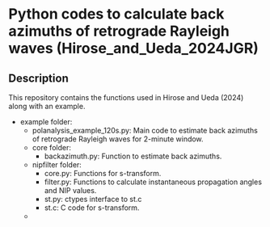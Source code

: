 # Python codes to calculate back azimuths of retrograde Rayleigh waves (Hirose_and_Ueda_2024JGR)

## Description
This repository contains the functions used in Hirose and Ueda (2024) along with an example.
- example folder:
  - polanalysis_example_120s.py: Main code to estimate back azimuths of retrograde Rayleigh waves for 2-minute window.
  - core folder:
    - backazimuth.py: Function to estimate back azimuths.
  - nipfilter folder:
    - core.py: Functions for s-transform.
    - filter.py: Functions to calculate instantaneous propagation angles and NIP values.
    - st.py: ctypes interface to st.c
    - st.c: C code for s-transform.
  - 

